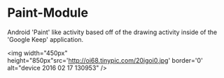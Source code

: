# Paint-Module
Android 'Paint' like activity based off of the drawing activity inside of the 'Google Keep' application. 

<img width="450px" height="850px"src='http://oi68.tinypic.com/20igoi0.jpg' border='0' alt="device 2016 02 17 130953" />
